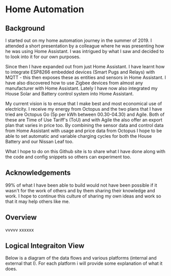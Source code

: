 # Home Automation
## Background
I started out on my home automation journey in the summer of 2019. I attended a short presentation by a colleague where he was presenting how he was using Home Assistant. I was intrigued by what I saw and decided to to look into it for our own purposes.

Since then I have expanded out from just Home Assistant. I have learnt how to integrate ESP8266 embedded devices (Smart Pugs and Relays) with MQTT - this then exposes these as entities and sensors in Home Assistant. I have also discovered how to use Zigbee devices from almost any manufacturer with Home Assistant. Lately I have now also integrated my House Solar and Battery control system into Home Assistant.

My current vision is to ensue that I make best and most economical use of electricity. I receive my energy from Octopus and the two plans that I have tried are Octopus Go (5p per kWh between 00.30-04.30) and Agile. Both of these are Time of Use Tariff's (ToU) and with Agile the also offer an export plan that varies in price too. By combining the sensor data and control data from Home Assistant with usage and price data from Octopus I hope to be able to set automatic and variable charging cycles for both the House Battery and our Nissan Leaf too.

What I hope to do on this Github site is to share what I have done along with the code and config snippets so others can experiment too.

## Acknowledgements
99% of what I have been able to build would not have been possible if it wasn't for the work of others and by them sharing their knowledge and work. I hope to continue this culture of sharing my own ideas and work so that it may help others like me.  

## Overview
vvvvv
xxxxxx

## Logical Integraiton View
Below is a diagram of the data flows and various platforms (internal and external that I). For each platform i will provide some explanation of what it does.
